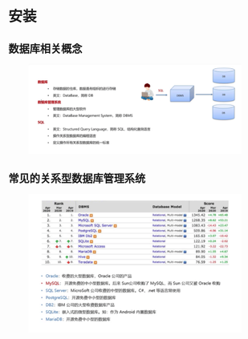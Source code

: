 # 安装

## 数据库相关概念

<figure><img src="../.gitbook/assets/Screen Shot 2022-11-13 at 12.24.28 AM.png" alt=""><figcaption></figcaption></figure>

## 常见的关系型数据库管理系统

<figure><img src="../.gitbook/assets/Screen Shot 2022-11-13 at 12.25.26 AM.png" alt=""><figcaption></figcaption></figure>
